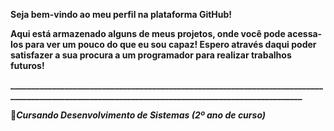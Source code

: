 <b>Seja bem-vindo ao meu perfil na plataforma GitHub!</b>

<b>Aqui está armazenado alguns de meus projetos, onde você pode acessa-los para ver um pouco do que eu sou capaz!
Espero através daqui poder satisfazer a sua procura a um programador para realizar trabalhos futuros!</b>

<b>_________________________________________________________________________________________________________________________________________________</b>

📖<b>*Cursando Desenvolvimento de Sistemas (2º ano de curso)*</b>
